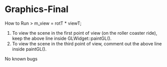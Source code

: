 # Graphics-Final

How to Run
    > m_view = rotT * viewT;
1. To view the scene in the first point of view (on the roller coaster ride), keep the above line inside GLWidget::paintGL().
2. To view the scene in the third point of view, comment out the above line inside paintGL().



No known bugs
